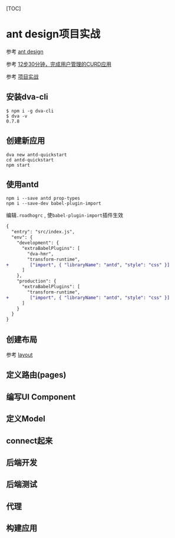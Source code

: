 [TOC]

# ant design项目实战

参考 [ant design](https://ant.design/index-cn)

参考 [12步30分钟，完成用户管理的CURD应用](https://github.com/sorrycc/blog/issues/18)

参考 [项目实战](https://ant.design/docs/react/practical-projects-cn)

## 安装dva-cli

```shell
$ npm i -g dva-cli
$ dva -v
0.7.8
```

## 创建新应用

```shell
dva new antd-quickstart
cd antd-quickstart
npm start
```

## 使用antd

```shell
npm i --save antd prop-types
npm i --save-dev babel-plugin-import 
```



编辑`.roadhogrc` , 使`babel-plugin-import`插件生效

```diff
{
  "entry": "src/index.js",
  "env": {
    "development": {
      "extraBabelPlugins": [
        "dva-hmr",
        "transform-runtime",
+        ["import", { "libraryName": "antd", "style": "css" }]
      ]
    },
    "production": {
      "extraBabelPlugins": [
        "transform-runtime",
+        ["import", { "libraryName": "antd", "style": "css" }]
      ]
    }
  }
}
```

## 创建布局

参考 [layout](https://ant.design/components/layout-cn/)





## 定义路由(pages)





## 编写UI Component

## 定义Model

## connect起来

## 后端开发

## 后端测试

## 代理

## 构建应用

